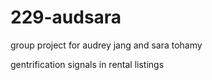 # 229-audsara

group project for audrey jang and sara tohamy 

gentrification signals in rental listings 
